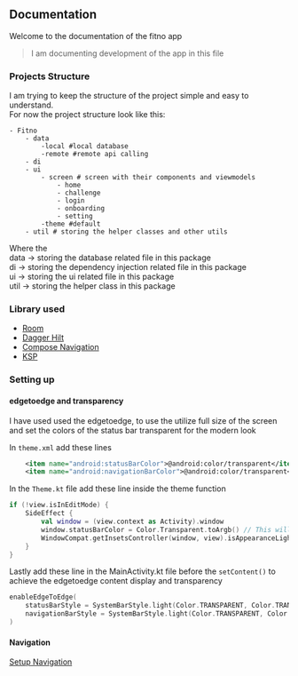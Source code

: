 ## Documentation

Welcome to the documentation of the fitno app  
> I am documenting development of the app in this file  

### Projects Structure

I am trying to keep the structure of the project simple and easy to understand.  
For now the project structure look like this:

```
- Fitno
    - data
        -local #local database
        -remote #remote api calling
    - di
    - ui
        - screen # screen with their components and viewmodels
            - home
            - challenge
            - login
            - onboarding
            - setting
        -theme #default
    - util # storing the helper classes and other utils
```

Where the  
data -> storing the database related file in this package  
di -> storing the dependency injection related file in this package  
ui -> storing the ui related file in this package  
util -> storing the helper class in this package  

### Library used

- [Room](https://developer.android.com/jetpack/androidx/releases/room)
- [Dagger Hilt](https://developer.android.com/training/dependency-injection/hilt-android)
- [Compose Navigation](https://developer.android.com/jetpack/compose/navigation)
- [KSP](https://kotlinlang.org/docs/ksp-overview.html)

### Setting up

#### edgetoedge and transparency

I have used used the edgetoedge, to use the utilize full size of the screen and set the colors of the 
status bar transparent for the modern look  

In `theme.xml` add these lines
```xml
    <item name="android:statusBarColor">@android:color/transparent</item>
    <item name="android:navigationBarColor">@android:color/transparent</item>
```

In the `Theme.kt` file add these line inside the theme function 
```kotlin
if (!view.isInEditMode) {
    SideEffect {
        val window = (view.context as Activity).window
        window.statusBarColor = Color.Transparent.toArgb() // This will make the status bar transparent
        WindowCompat.getInsetsController(window, view).isAppearanceLightStatusBars = darkTheme
    }
}
```

Lastly add these line in the MainActivity.kt file before the `setContent()` to achieve the edgetoedge 
content display and transparency

```kotlin
enableEdgeToEdge(
    statusBarStyle = SystemBarStyle.light(Color.TRANSPARENT, Color.TRANSPARENT),
    navigationBarStyle = SystemBarStyle.light(Color.TRANSPARENT, Color.TRANSPARENT)
)
```

#### Navigation 

[Setup Navigation](./navigation-docs.md)




